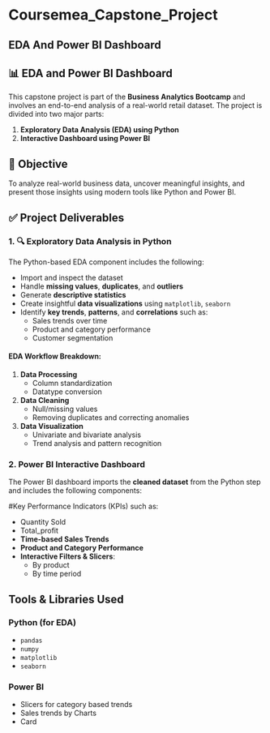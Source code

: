 # Coursemea_Capstone_Project
## EDA And Power BI Dashboard
## 📊 EDA and Power BI Dashboard
This capstone project is part of the **Business Analytics Bootcamp** and involves an end-to-end analysis of a real-world retail dataset. The project is divided into two major parts:
1. **Exploratory Data Analysis (EDA) using Python**
2. **Interactive Dashboard using Power BI**
## 🎯 Objective
To analyze real-world business data, uncover meaningful insights, and present those insights using modern tools like Python and Power BI.
## ✅ Project Deliverables

### 1. 🔍 Exploratory Data Analysis in Python
The Python-based EDA component includes the following:
- Import and inspect the dataset
-  Handle **missing values**, **duplicates**, and **outliers**
- Generate **descriptive statistics**
- Create insightful **data visualizations** using `matplotlib`, `seaborn`
- Identify **key trends**, **patterns**, and **correlations** such as:
  - Sales trends over time
  - Product and category performance
  - Customer segmentation
####  EDA Workflow Breakdown:

1. **Data Processing**
   - Column standardization
   - Datatype conversion
2. **Data Cleaning**
   - Null/missing values
   - Removing duplicates and correcting anomalies
3. **Data Visualization**
   - Univariate and bivariate analysis
   - Trend analysis and pattern recognition
     
### 2. Power BI Interactive Dashboard

The Power BI dashboard imports the **cleaned dataset** from the Python step and includes the following components:

#Key Performance Indicators (KPIs) such as:
  - Quantity Sold
  - Total_profit
- **Time-based Sales Trends**
- **Product and Category Performance**
- **Interactive Filters & Slicers**:
  - By product
  - By time period

## Tools & Libraries Used

### Python (for EDA)
- `pandas`
- `numpy`
- `matplotlib`
- `seaborn`
### Power BI
- Slicers for category based trends
- Sales trends by Charts
- Card
